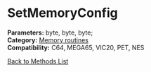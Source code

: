# SetMemoryConfig

**Parameters:** byte, byte, byte;  
**Category:** [Memory routines](../categories/memory_routines.md)  
**Compatibility:** C64, MEGA65,  VIC20, PET,  NES  


[Back to Methods List](../../SUMMARY.md)
